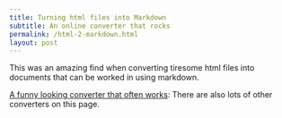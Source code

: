 ```yaml
---
title: Turning html files into Markdown
subtitle: An online converter that rocks
permalink: /html-2-markdown.html
layout: post
---
```


This was an amazing find when converting tiresome html files into documents that can be worked in using markdown.

[A funny looking converter that often works]("https://www.browserling.com/tools/html-to-markdown/): There are also lots of other converters on this page.
